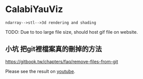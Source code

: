 # CalabiYauViz

```mermaid
ndarray-->stl-->3d rendering and shading
```

TODO: Due to too large file size, should host gif file on website.
## 小坑 把git裡檔案真的刪掉的方法
https://gitbook.tw/chapters/faq/remove-files-from-git

Please see the result on [youtube](https://youtu.be/QKzJZKx6AbI).

